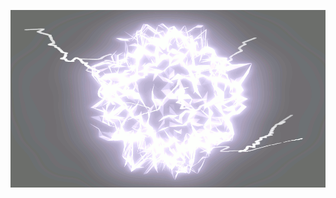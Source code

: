 ![Flash](https://raw.githubusercontent.com/Peaky-XD/Flash-XD/main/dcie48f-9833b930-635f-4b6d-8268-6a59d6a7e6c9.gif)
